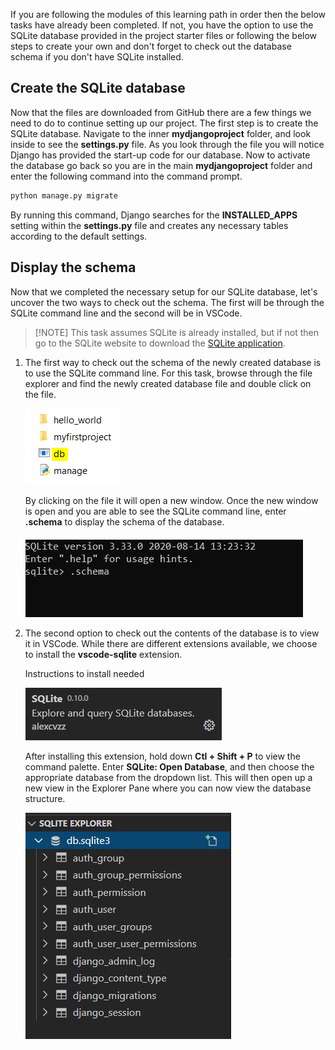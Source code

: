 [1]: https://www.sqlite.org/download.html "Link to SQLite webpage"
[2]: https://docs.djangoproject.com/en/3.1/topics/db/queries/ "Django Queries"

If you are following the modules of this learning path in order then the below tasks have already been completed. If not, you have the option to use the SQLite database provided in the project starter files or following the below steps to create your own and don't forget to check out the database schema if you don't have SQLite installed.

## Create the SQLite database

Now that the files are downloaded from GitHub there are a few things we need to do to continue setting up our project. The first step is to create the SQLite database. Navigate to the inner **mydjangoproject** folder, and look inside to see the **settings.py** file. As you look through the file you will notice Django has provided the start-up code for our database. Now to activate the database go back so you are in the main **mydjangoproject** folder and enter the following command into the command prompt.

```bash
python manage.py migrate
```

By running this command, Django searches for the **INSTALLED_APPS** setting within the **settings.py** file and creates any necessary tables according to the default settings.

## Display the schema

Now that we completed the necessary setup for our SQLite database, let's uncover the two ways to check out the schema. The first will be through the SQLite command line and the second will be in VSCode.

> [!NOTE] This task assumes SQLite is already installed, but if not then go to the SQLite website to download the [SQLite application][1].

1. The first way to check out the schema of the newly created database is to use the SQLite command line. For this task, browse through the file explorer and find the newly created database file and double click on the file.

    ![SQLite Database file](../Module2/Module2_Images/Module2_DBImage.PNG)

    By clicking on the file it will open a new window. Once the new window is open and you are able to see the SQLite command line, enter **.schema** to display the schema of the database.

    ![SQLite Command Line](../Module2/Module2_Images/Module2_SQLiteCommandLine.PNG)

2. The second option to check out the contents of the database is to view it in VSCode. While there are different extensions available, we choose to install the **vscode-sqlite** extension.

    Instructions to install needed

    ![SQLite Extension](../Module2/Module2_Images/Module2_VSC_SQLiteExt.PNG)

    After installing this extension, hold down **Ctl + Shift + P** to view the command palette. Enter **SQLite: Open Database**, and then choose the appropriate database from the dropdown list. This will then open up a new view in the Explorer Pane where you can now view the database structure.

    ![SQLite Explorer](../Module2/Module2_Images/Module2_VSC_SQLiteDBOpen.PNG)